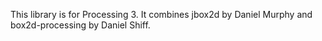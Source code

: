 This library is for Processing 3. It combines jbox2d by Daniel Murphy and box2d-processing by Daniel Shiff.
